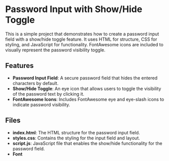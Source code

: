 <!DOCTYPE html>
<html lang="en">

<head>
  <meta charset="UTF-8">
  <meta name="viewport" content="width=device-width, initial-scale=1.0">
  <title>Password Input with Show/Hide Toggle</title>
</head>

<body>
  <h1>Password Input with Show/Hide Toggle</h1>
  <p>This is a simple project that demonstrates how to create a password input field with a show/hide toggle feature. It uses HTML for structure, CSS for styling, and JavaScript for functionality. FontAwesome icons are included to visually represent the password visibility toggle.</p>

  <h2>Features</h2>
  <ul>
    <li><strong>Password Input Field</strong>: A secure password field that hides the entered characters by default.</li>
    <li><strong>Show/Hide Toggle</strong>: An eye icon that allows users to toggle the visibility of the password text by clicking it.</li>
    <li><strong>FontAwesome Icons</strong>: Includes FontAwesome eye and eye-slash icons to indicate password visibility.</li>
  </ul>

  <h2>Files</h2>
  <ul>
    <li><strong>index.html</strong>: The HTML structure for the password input field.</li>
    <li><strong>styles.css</strong>: Contains the styling for the input field and layout.</li>
    <li><strong>script.js</strong>: JavaScript file that enables the show/hide functionality for the password field.</li>
    <li><strong>Font

